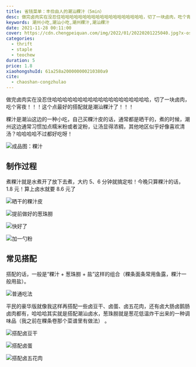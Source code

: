 ```yaml
---
title: 省钱菜单：丰俭由人的潮汕粿汁（5min）
desc: 做完卤肉实在没忍住哈哈哈哈哈哈哈哈哈哈哈哈哈哈哈哈哈哈哈，切了一块卤肉，吃个宵夜！！！这个点最好的搭配就是潮汕粿汁了！！！
keywords: 潮州小吃,潮汕小吃,潮州粿汁,潮汕粿汁
date: 2021-11-28 00:11:00
cover: https://cdn.chengpeiquan.com/img/2022/01/20220201225040.jpg?x-oss-process=image/interlace,1
categories:
  - thrift
  - staple
  - teochew
duration: 5
price: 1.8
xiaohongshuId: 61a258a200000000210380a9
cite:
  - chaoshan-congzhulao
---
```


做完卤肉实在没忍住哈哈哈哈哈哈哈哈哈哈哈哈哈哈哈哈哈哈哈，切了一块卤肉，吃个宵夜！！！这个点最好的搭配就是潮汕粿汁了！！！

粿汁是潮汕这边的一种小吃，自己买粿汁皮的话，通常都是晒干的，煮的时候，潮州这边通常习惯加点糯米粉或者淀粉，让汤显得浓稠，其他地区似乎好像喜欢清汤？哈哈哈哈不过都好吃呀！

![成品图：粿汁](https://cdn.chengpeiquan.com/img/2022/01/20220201225048.jpg?x-oss-process=image/interlace,1)

## 制作过程

煮粿汁就是水煮开了放下去煮，大约 5、6 分钟就搞定啦！今晚只算粿汁的话，1.8 元！算上卤水就要 8.6 元了

![晒干的粿汁皮](https://cdn.chengpeiquan.com/img/2022/01/20220201224536.jpg?x-oss-process=image/interlace,1)

![提前做好的葱珠朥](https://cdn.chengpeiquan.com/img/2022/01/20220201224535.jpg?x-oss-process=image/interlace,1)

![快好了](https://cdn.chengpeiquan.com/img/2022/01/20220201224533.jpg?x-oss-process=image/interlace,1)

![加一勺粉](https://cdn.chengpeiquan.com/img/2022/01/20220201224534.jpg?x-oss-process=image/interlace,1)

## 常见搭配

搭配的话，一般是“粿汁 + 葱珠朥 + 盐”这样的组合（粿条面条常用鱼露，粿汁一般用盐）。

![普通吃法](https://cdn.chengpeiquan.com/img/2022/01/20220201224532.jpg?x-oss-process=image/interlace,1)

平民的豪华版就像我这样再搭配一些卤豆干、卤蛋、卤五花肉，还有卤大肠卤鹅肠卤肉都有，哈哈哈其实就是搭配潮汕卤水，葱珠朥就是葱花低温炸干出来的一种调味品（我之前在粿条卷那个菜谱里有做法） 。

![搭配卤豆干](https://cdn.chengpeiquan.com/img/2022/01/20220201224529.jpg?x-oss-process=image/interlace,1)

![搭配卤蛋](https://cdn.chengpeiquan.com/img/2022/01/20220201224530.jpg?x-oss-process=image/interlace,1)

![搭配卤五花肉](https://cdn.chengpeiquan.com/img/2022/01/20220201224531.jpg?x-oss-process=image/interlace,1)
